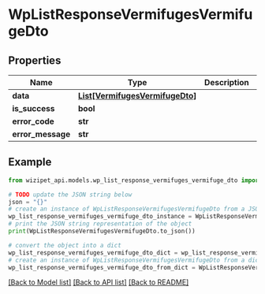 # WpListResponseVermifugesVermifugeDto


## Properties

Name | Type | Description | Notes
------------ | ------------- | ------------- | -------------
**data** | [**List[VermifugesVermifugeDto]**](VermifugesVermifugeDto.md) |  | [optional] 
**is_success** | **bool** |  | [optional] 
**error_code** | **str** |  | [optional] 
**error_message** | **str** |  | [optional] 

## Example

```python
from wizipet_api.models.wp_list_response_vermifuges_vermifuge_dto import WpListResponseVermifugesVermifugeDto

# TODO update the JSON string below
json = "{}"
# create an instance of WpListResponseVermifugesVermifugeDto from a JSON string
wp_list_response_vermifuges_vermifuge_dto_instance = WpListResponseVermifugesVermifugeDto.from_json(json)
# print the JSON string representation of the object
print(WpListResponseVermifugesVermifugeDto.to_json())

# convert the object into a dict
wp_list_response_vermifuges_vermifuge_dto_dict = wp_list_response_vermifuges_vermifuge_dto_instance.to_dict()
# create an instance of WpListResponseVermifugesVermifugeDto from a dict
wp_list_response_vermifuges_vermifuge_dto_from_dict = WpListResponseVermifugesVermifugeDto.from_dict(wp_list_response_vermifuges_vermifuge_dto_dict)
```
[[Back to Model list]](../README.md#documentation-for-models) [[Back to API list]](../README.md#documentation-for-api-endpoints) [[Back to README]](../README.md)


